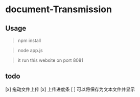 # document-Transmission

## Usage

> npm install

> node app.js

> it run this website on port 8081

## todo

[x] 拖动文件上传
[x] 上传进度条
[ ] 可以将保存为文本文件并显示